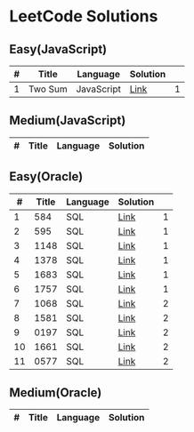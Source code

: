 # LeetCode Solutions

## Easy(JavaScript)

| #   | Title   | Language   | Solution                                |     |
| --- | ------- | ---------- | --------------------------------------- | --- |
| 1   | Two Sum | JavaScript | [Link](JavaScript/easy/0001-two-sum.js) | 1   |

## Medium(JavaScript)

| #   | Title | Language | Solution |
| --- | ----- | -------- | -------- |

## Easy(Oracle)

| #   | Title | Language | Solution                                        |     |
| --- | ----- | -------- | ----------------------------------------------- | --- |
| 1   | 584   | SQL      | [Link](Oracle/easy/584-Find.sql)                | 1   |
| 2   | 595   | SQL      | [Link](Oracle/easy/595-Big-Countries.sql)       | 1   |
| 3   | 1148  | SQL      | [Link](Oracle/easy/1148-Article-Views.sql)      | 1   |
| 4   | 1378  | SQL      | [Link](Oracle/easy/1378-Replace-Employee.sql)   | 1   |
| 5   | 1683  | SQL      | [Link](Oracle/easy/1683-Invalid-Tweets.sql)     | 1   |
| 6   | 1757  | SQL      | [Link](Oracle/easy/1757-Recyclable.sql)         | 1   |
| 7   | 1068  | SQL      | [Link](Oracle/easy/1068-Product.sql)            | 2   |
| 8   | 1581  | SQL      | [Link](Oracle/easy/1581-Customer-Who.sql)       | 2   |
| 9   | 0197  | SQL      | [Link](Oracle/easy/0197-Rising-Temperature.sql) | 2   |
| 10  | 1661  | SQL      | [Link](Oracle/easy/1661-Average-Time.sql)       | 2   |
| 11  | 0577  | SQL      | [Link](Oracle/easy/0577-Employee-Bonus.sql)     | 2   |

## Medium(Oracle)

| #   | Title | Language | Solution |
| --- | ----- | -------- | -------- |
